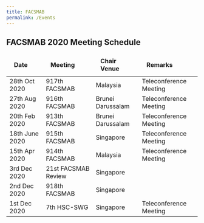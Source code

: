 ```yaml
---
title: FACSMAB
permalink: /Events
---
```

<div class="section-content">
   <style>
      table thead tr td, table thead tr th {
         font-weight: 700;
         position: relative;
         padding: 10px 20px;
      }
   </style>
   <h2>FACSMAB 2020 Meeting Schedule</h2>
   <div>
      <table>
         <thead>
            <tr>
               <td>Date</td>
               <td>Meeting</td>
               <td>Chair Venue</td>
               <td>Remarks</td>
            </tr>
         </thead>
         <tbody class="list">
            <tr>
               <td>28th Oct 2020</td>
               <td>917th FACSMAB</td>
               <td>Malaysia</td>
               <td>Teleconference Meeting</td>
            </tr>
            <tr>
               <td>27th Aug 2020</td>
               <td>916th FACSMAB</td>
               <td>Brunei Darussalam</td>
               <td>Teleconference Meeting</td>
            </tr>
            <tr>
               <td>20th Feb 2020</td>
               <td>913th FACSMAB</td>
               <td>Brunei Darussalam</td>
               <td>Teleconference Meeting</td>
            </tr>
            <tr>
               <td>18th June 2020</td>
               <td>915th FACSMAB</td>
               <td>Singapore</td>
               <td>Teleconference Meeting</td>
            </tr>
            <tr>
               <td>15th Apr 2020</td>
               <td>914th FACSMAB</td>
               <td>Malaysia</td>
               <td>Teleconference Meeting</td>
            </tr>
            <tr>
               <td>3rd Dec 2020</td>
               <td>21st FACSMAB Review</td>
               <td>Singapore</td>
               <td>&nbsp;</td>
            </tr>
            <tr>
               <td>2nd Dec 2020</td>
               <td>918th FACSMAB</td>
               <td>Singapore</td>
               <td>&nbsp;</td>
            </tr>
            <tr>
               <td>1st Dec 2020<br></td>
               <td>7th HSC-SWG</td>
               <td>Singapore<br></td>
               <td>Teleconference Meeting</td>
            </tr>
         </tbody>
      </table>
   </div>
   <p>&nbsp;</p>
   <p>&nbsp;</p>
</div>
